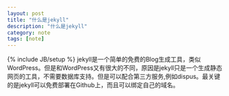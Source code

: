 ```yaml
---
layout: post
title: "什么是jekyll"
description: "什么是jekyll"
category: note
tags: [note]
---
```

{% include JB/setup %}
jekyll是一个简单的免费的Blog生成工具，类似WordPress。但是和WordPress又有很大的不同，原因是jekyll只是一个生成静态网页的工具，不需要数据库支持。但是可以配合第三方服务,例如dispus。最关键的是jekyll可以免费部署在Github上，而且可以绑定自己的域名。